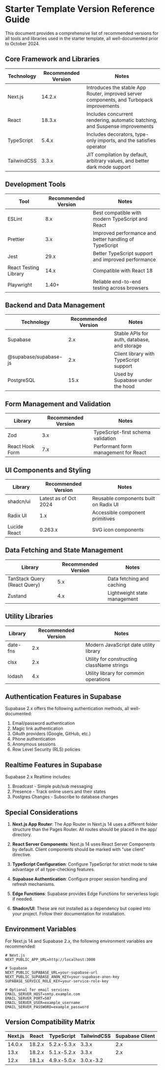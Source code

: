 # Starter Template Version Reference Guide

This document provides a comprehensive list of recommended versions for all tools and libraries used in the starter template, all well-documented prior to October 2024.

## Core Framework and Libraries

| Technology | Recommended Version | Notes |
|------------|---------------------|-------|
| Next.js | 14.2.x | Introduces the stable App Router, improved server components, and Turbopack improvements |
| React | 18.3.x | Includes concurrent rendering, automatic batching, and Suspense improvements |
| TypeScript | 5.4.x | Includes decorators, type-only imports, and the satisfies operator |
| TailwindCSS | 3.3.x | JIT compilation by default, arbitrary values, and better dark mode support |

## Development Tools

| Tool | Recommended Version | Notes |
|------|---------------------|-------|
| ESLint | 8.x | Best compatible with modern TypeScript and React |
| Prettier | 3.x | Improved performance and better handling of TypeScript |
| Jest | 29.x | Better TypeScript support and improved performance |
| React Testing Library | 14.x | Compatible with React 18 |
| Playwright | 1.40+ | Reliable end-to-end testing across browsers |

## Backend and Data Management

| Technology | Recommended Version | Notes |
|------------|---------------------|-------|
| Supabase | 2.x | Stable APIs for auth, database, and storage |
| @supabase/supabase-js | 2.x | Client library with TypeScript support |
| PostgreSQL | 15.x | Used by Supabase under the hood |

## Form Management and Validation

| Library | Recommended Version | Notes |
|---------|---------------------|-------|
| Zod | 3.x | TypeScript-first schema validation |
| React Hook Form | 7.x | Performant form management for React |

## UI Components and Styling

| Library | Recommended Version | Notes |
|---------|---------------------|-------|
| shadcn/ui | Latest as of Oct 2024 | Reusable components built on Radix UI |
| Radix UI | 1.x | Accessible component primitives |
| Lucide React | 0.263.x | SVG icon components |

## Data Fetching and State Management

| Library | Recommended Version | Notes |
|---------|---------------------|-------|
| TanStack Query (React Query) | 5.x | Data fetching and caching |
| Zustand | 4.x | Lightweight state management |

## Utility Libraries

| Library | Recommended Version | Notes |
|---------|---------------------|-------|
| date-fns | 2.x | Modern JavaScript date utility library |
| clsx | 2.x | Utility for constructing className strings |
| lodash | 4.x | Utility library for common operations |

## Authentication Features in Supabase

Supabase 2.x offers the following authentication methods, all well-documented:

1. Email/password authentication
2. Magic link authentication
3. OAuth providers (Google, GitHub, etc.)
4. Phone authentication
5. Anonymous sessions
6. Row Level Security (RLS) policies

## Realtime Features in Supabase

Supabase 2.x Realtime includes:

1. Broadcast - Simple pub/sub messaging
2. Presence - Track online users and their states
3. Postgres Changes - Subscribe to database changes

## Special Considerations

1. **Next.js App Router**: The App Router in Next.js 14 uses a different folder structure than the Pages Router. All routes should be placed in the app/ directory.

2. **React Server Components**: Next.js 14 uses React Server Components by default. Client components should be marked with "use client" directive.

3. **TypeScript Configuration**: Configure TypeScript for strict mode to take advantage of all type-checking features.

4. **Supabase Authentication**: Configure proper session handling and refresh mechanisms.

5. **Edge Functions**: Supabase provides Edge Functions for serverless logic if needed.

6. **Shadcn/UI**: These are not installed as a dependency but copied into your project. Follow their documentation for installation.

## Environment Variables

For Next.js 14 and Supabase 2.x, the following environment variables are recommended:

```
# Next.js
NEXT_PUBLIC_APP_URL=http://localhost:3000

# Supabase
NEXT_PUBLIC_SUPABASE_URL=your-supabase-url
NEXT_PUBLIC_SUPABASE_ANON_KEY=your-supabase-anon-key
SUPABASE_SERVICE_ROLE_KEY=your-service-role-key

# Optional for email services
EMAIL_SERVER_HOST=smtp.example.com
EMAIL_SERVER_PORT=587
EMAIL_SERVER_USER=example_username
EMAIL_SERVER_PASSWORD=example_password
```

## Version Compatibility Matrix

| Next.js | React | TypeScript | TailwindCSS | Supabase Client |
|---------|-------|------------|-------------|----------------|
| 14.0.x  | 18.2.x | 5.2.x-5.3.x | 3.3.x      | 2.x            |
| 13.x    | 18.2.x | 5.1.x-5.2.x | 3.3.x      | 2.x            |
| 12.x    | 18.1.x | 4.9.x-5.0.x | 3.0.x-3.2